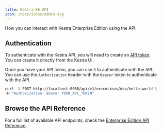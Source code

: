 ```yaml
---
title: Kestra EE API
icon: /docs/icons/admin.svg
---
```


How you can interact with Kestra Enterprise Edition using the API.

## Authentication

To authenticate with the Kestra API, you will need to create an [API token](/docs/enterprise/api-tokens). You can create it directly from the Kestra UI.

Once you have your API token, you can use it to authenticate with the API. You can use the `Authorization` header with the `Bearer` token to authenticate with the API.

```bash
curl -X POST http://localhost:8080/api/v1/executions/dev/hello-world \
-H "Authorization: Bearer YOUR_API_TOKEN"
```

## Browse the API Reference

For a full list of available API endpoints, check the [Enterprise Edition API Reference](/docs/api-reference/enterprise).